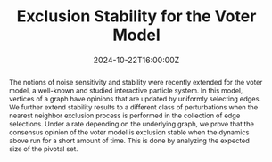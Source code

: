 ---
title: Exclusion Stability for the Voter Model
show_date: false
share: false

event: UVIC Probability Seminar
event_url: https://www2.cms.math.ca/Events/winter24/sessions_scientific#dp

location: Victoria, BC

summary: We discuss Exclusion Stability for the Voter Model.
abstract: The notions of noise sensitivity and stability were recently extended for the voter model, a well-known and studied interactive particle system. In this model, vertices of a graph have opinions that are updated by uniformly selecting edges. We further extend stability results to a different class of perturbations when the nearest neighbor exclusion process is performed in the collection of edge selections. Under a rate depending on the underlying graph, we prove that the consensus opinion of the voter model is exclusion stable when the dynamics above run for a short amount of time. This is done by analyzing the expected size of the pivotal set.

# Talk start and end times.
#   End time can optionally be hidden by prefixing the line with `#`.
date: '2024-10-22T16:00:00Z'
date_end: '2024-10-22T16:30:00Z'
all_day: false
reading_time: false

authors:
  - admin

tags: []

# Is this a featured talk? (true/false)
featured: false
---